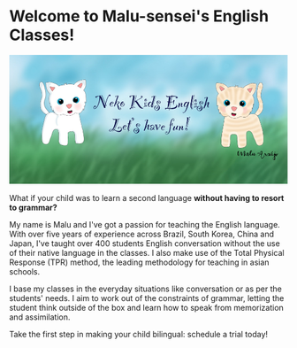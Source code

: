 # Welcome to Malu-sensei's English Classes!

![Welcome to Malu-sensei's English Classes!](/images/main_splash.jpg)

What if your child was to learn a second language **without having to resort to grammar?**

My name is Malu and I've got a passion for teaching the English language. With over five years of experience across Brazil, South Korea, China and Japan, I've taught over 400 students English conversation without the use of their native language in the classes. I also make use of the Total Physical Response (TPR) method, the leading methodology for teaching in asian schools.

I base my classes in the everyday situations like conversation or as per the students' needs. I aim to work out of the constraints of grammar, letting the student think outside of the box and learn how to speak from memorization and assimilation.

Take the first step in making your child bilingual: schedule a trial today!
